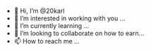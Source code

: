 - 👋 Hi, I’m @20karl
- 👀 I’m interested in working with you ...
- 🌱 I’m currently learning  ...
- 💞️ I’m looking to collaborate on how to earn...
- 📫 How to reach me ...

<!---
20karl/20karl is a ✨ special ✨ repository because its `README.md` (this file) appears on your GitHub profile.
You can click the Preview link to take a look at your changes.
--->

